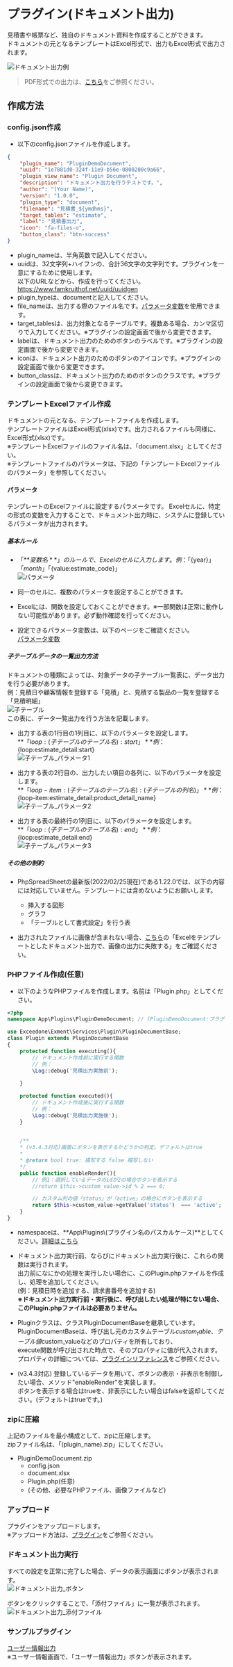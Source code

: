 # プラグイン(ドキュメント出力)
見積書や帳票など、独自のドキュメント資料を作成することができます。  
ドキュメントの元となるテンプレートはExcel形式で、出力もExcel形式で出力されます。  

![ドキュメント出力例](img/plugin/plugin_document1.png)   

> PDF形式での出力は、[こちら](/ja/plugin_quickstart_docurain)をご参照ください。  

## 作成方法

### config.json作成
- 以下のconfig.jsonファイルを作成します。  

~~~ json
{
    "plugin_name": "PluginDemoDocument",
    "uuid": "1e7881d0-324f-11e9-b56e-0800200c9a66",
    "plugin_view_name": "Plugin Document",
    "description": "ドキュメント出力を行うテストです。",
    "author": "(Your Name)",
    "version": "1.0.0",
    "plugin_type": "document",
    "filename": "見積書_${ymdhms}",
    "target_tables": "estimate",
    "label": "見積書出力",
    "icon": "fa-files-o",
    "button_class": "btn-success"
}
~~~

- plugin_nameは、半角英数で記入してください。
- uuidは、32文字列+ハイフンの、合計36文字の文字列です。プラグインを一意にするために使用します。  
以下のURLなどから、作成を行ってください。  
https://www.famkruithof.net/uuid/uuidgen
- plugin_typeは、documentと記入してください。  
- file_nameは、出力する際のファイル名です。[パラメータ変数](/ja/params)を使用できます。
- target_tablesは、出力対象となるテーブルです。複数ある場合、カンマ区切りで入力してください。※プラグインの設定画面で後から変更できます。
- labelは、ドキュメント出力のためのボタンのラベルです。※プラグインの設定画面で後から変更できます。
- iconは、ドキュメント出力のためのボタンのアイコンです。※プラグインの設定画面で後から変更できます。
- button_classは、ドキュメント出力のためのボタンのクラスです。※プラグインの設定画面で後から変更できます。


### テンプレートExcelファイル作成
ドキュメントの元となる、テンプレートファイルを作成します。  
テンプレートファイルはExcel形式(xlsx)です。出力されるファイルも同様に、Excel形式(xlsx)です。  
※テンプレートExcelファイルのファイル名は、「document.xlsx」としてください。  
※テンプレートファイルのパラメータは、下記の「テンプレートExcelファイルのパラメータ」を参照してください。  

#### パラメータ
テンプレートのExcelファイルに設定するパラメータです。
Excelセルに、特定の形式の変数を入力することで、ドキュメント出力時に、システムに登録しているパラメータが出力されます。  
##### 基本ルール
- 「**${変数名}**」のルールで、Excelのセルに入力します。  
例：「${year}」「${month}」「${value:estimate_code}」  
![パラメータ](img/plugin/plugin_document_params.png)  

- 同一のセルに、複数のパラメータを設定することができます。  

- Excelには、関数を設定しておくことができます。※一部関数は正常に動作しない可能性があります。必ず動作確認を行ってください。  

- 設定できるパラメータ変数は、以下のページをご確認ください。  
[パラメータ変数](/ja/params)


##### 子テーブルデータの一覧出力方法
ドキュメントの種類によっては、対象データの子テーブル一覧表に、データ出力を行う必要があります。  
例：見積日や顧客情報を登録する「見積」と、見積する製品の一覧を登録する「見積明細」  
![子テーブル](img/plugin/plugin_document_children.png)  
この表に、データ一覧出力を行う方法を記載します。  

- 出力する表の1行目の1列目に、以下のパラメータを設定します。  
**「${loop:(子テーブルのテーブル名):start}」**  
例：${loop:estimate_detail:start}  
![子テーブル_パラメータ1](img/plugin/plugin_document_loop1.png)  

- 出力する表の2行目の、出力したい項目の各列に、以下のパラメータを設定します。  
**「${loop-item:(子テーブルのテーブル名):(子テーブルの列名)}」**  
例：${loop-item:estimate_detail:product_detail_name}  
![子テーブル_パラメータ2](img/plugin/plugin_document_loop2.png)  

- 出力する表の最終行の1列目に、以下のパラメータを設定します。  
**「${loop:(子テーブルのテーブル名):end}」**  
例：${loop:estimate_detail:end}  
![子テーブル_パラメータ3](img/plugin/plugin_document_loop3.png)  


##### その他の制約
- PhpSpreadSheetの最新版(2022/02/25現在)である1.22.0では、以下の内容には対応していません。テンプレートには含めないようにお願いします。  
    - 挿入する図形
    - グラフ
    - 「テーブルとして書式設定」を行う表

- 出力されたファイルに画像が含まれない場合、[こちら](/ja/troubleshooting)の「Excelをテンプレートとしたドキュメント出力で、画像の出力に失敗する」をご確認ください。

### PHPファイル作成(任意)
- 以下のようなPHPファイルを作成します。名前は「Plugin.php」としてください。  

~~~ php
<?php
namespace App\Plugins\PluginDemoDocument; // (PluginDemoDocument:プラグイン名)

use Exceedone\Exment\Services\Plugin\PluginDocumentBase;
class Plugin extends PluginDocumentBase
{
    protected function executing(){
        // ドキュメント作成前に実行する関数
        // 例：
        \Log::debug('見積出力実施前');
        
    }

    protected function executed(){
        // ドキュメント作成後に実行する関数
        // 例：
        \Log::debug('見積出力実施後');
    }

    
    /**
    * (v3.4.3対応)画面にボタンを表示するかどうかの判定。デフォルトはtrue
    * 
    * @return bool true: 描写する false 描写しない
    */
    public function enableRender(){
        // 例1：選択しているデータのidが2の場合ボタンを表示する
        //return $this->custom_value->id % 2 === 0;

        // カスタム列の値「status」が「active」の場合にボタンを表示する
        return $this->custom_value->getValue('status')  === 'active';
    }
}

~~~

- namespaceは、**App\Plugins\\(プラグイン名のパスカルケース)**としてください。[詳細はこちら](/ja/plugin_quickstart#プラグイン名のnamespace)

- ドキュメント出力実行前、ならびにドキュメント出力実行後に、これらの関数は実行されます。  
出力前になにかの処理を実行したい場合に、このPlugin.phpファイルを作成し、処理を追加してください。  
(例：見積日時を追加する、請求書番号を追加する)  
**※ドキュメント出力実行前・実行後に、呼び出したい処理が特にない場合、このPlugin.phpファイルは必要ありません。**

- Pluginクラスは、クラスPluginDocumentBaseを継承しています。  
PluginDocumentBaseは、呼び出し元のカスタムテーブル$custom_table、テーブル値$custom_valueなどのプロパティを所有しており、  
execute関数が呼び出された時点で、そのプロパティに値が代入されます。  
プロパティの詳細については、[プラグインリファレンス](plugin_reference.md)をご参照ください。  

- (v3.4.3対応) 登録しているデータを用いて、ボタンの表示・非表示を制御したい場合、メソッド"enableRender"を実装します。  
ボタンを表示する場合はtrueを、非表示にしたい場合はfalseを返却してください。(デフォルトはtrueです。)


### zipに圧縮
上記のファイルを最小構成として、zipに圧縮します。  
zipファイル名は、「(plugin_name).zip」にしてください。  
- PluginDemoDocument.zip
    - config.json
    - document.xlsx
    - Plugin.php(任意)
    - (その他、必要なPHPファイル、画像ファイルなど)


### アップロード
プラグインをアップロードします。  
※アップロード方法は、[プラグイン](/ja/plugin)をご参照ください。  


### ドキュメント出力実行
すべての設定を正常に完了した場合、データの表示画面にボタンが表示されます。  
![ドキュメント出力_ボタン](img/plugin/plugin_document_button.png)  
  
ボタンをクリックすることで、「添付ファイル」に一覧が表示されます。  
![ドキュメント出力_添付ファイル](img/plugin/plugin_document_list.png) 

### サンプルプラグイン
[ユーザー情報出力](https://github.com/exment-git/plugin-sample/tree/main/document/document_demo_user)  
※ユーザー情報画面で、「ユーザー情報出力」ボタンが表示されます。  